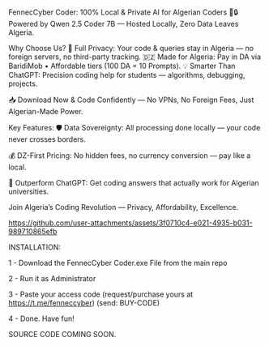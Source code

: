 FennecCyber Coder: 100% Local & Private AI for Algerian Coders 🦊🔒
Powered by Qwen 2.5 Coder 7B — Hosted Locally, Zero Data Leaves Algeria.

Why Choose Us?
🔐 Full Privacy: Your code & queries stay in Algeria — no foreign servers, no third-party tracking.
🇩🇿 Made for Algeria: Pay in DA via BaridiMob • Affordable tiers (100 DA = 10 Prompts).
💡 Smarter Than ChatGPT: Precision coding help for students — algorithms, debugging, projects.

📥 Download Now & Code Confidently — No VPNs, No Foreign Fees, Just Algerian-Made Power.

Key Features:
🛡️ Data Sovereignty: All processing done locally — your code never crosses borders.

💰 DZ-First Pricing: No hidden fees, no currency conversion — pay like a local.

🚀 Outperform ChatGPT: Get coding answers that actually work for Algerian universities.

Join Algeria’s Coding Revolution — Privacy, Affordability, Excellence.





https://github.com/user-attachments/assets/3f0710c4-e021-4935-b031-989710865efb





INSTALLATION:

1 - Download the FennecCyber Coder.exe File from the main repo	

2 - Run it as Administrator	

3 - Paste your access code (request/purchase yours at https://t.me/fenneccyber)	(send: BUY-CODE)

4 - Done. Have fun!	




SOURCE CODE COMING SOON.
